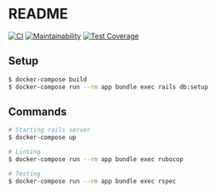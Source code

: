# README
[![CI](https://github.com/rikoroku/phobos/actions/workflows/ci.yml/badge.svg)](https://github.com/rikoroku/phobos/actions/workflows/ci.yml)
[![Maintainability](https://api.codeclimate.com/v1/badges/2e6390a6758436bd9fa3/maintainability)](https://codeclimate.com/github/rikoroku/Phobos/maintainability)
[![Test Coverage](https://api.codeclimate.com/v1/badges/2e6390a6758436bd9fa3/test_coverage)](https://codeclimate.com/github/rikoroku/Phobos/test_coverage)

## Setup

```bash
$ docker-compose build
$ docker-compose run --rm app bundle exec rails db:setup
```

## Commands

```bash
# Starting rails server
$ docker-compose up

# Linting
$ docker-compose run --rm app bundle exec rubocop

# Testing
$ docker-compose run --rm app bundle exec rspec
```
